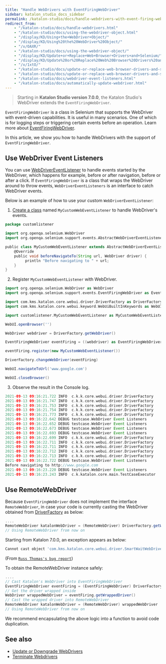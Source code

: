 ```yaml
---
title: "Handle WebDrivers with EventFiringWebDriver"
sidebar: katalon_studio_docs_sidebar
permalink: /katalon-studio/docs/handle-webdrivers-with-event-firing-webdriver.html
redirect_from: 
    - "/katalon-studio/docs/handle-webdrivers.html"
    - "/katalon-studio/docs/using-the-webdriver-object.html"
    - "/display/KD/Using+the+WebDriver+Object/"
    - "/display/KD/Using%20the%20WebDriver%20Object/"
    - "/x/OAXR/"
    - "/katalon-studio/docs/using-the-webdriver-object/"
    - "/display/KD/Update+or+Replace+Web+Browser+Drivers+and+Selenium/"
    - "/display/KD/Update%20or%20Replace%20Web%20Browser%20Drivers%20and%20Selenium/"
    - "/x/1xtO/"
    - "/katalon-studio/docs/update-or-replace-web-browser-drivers-and-selenium/"
    - "/katalon-studio/docs/update-or-replace-web-browser-drivers-and-selenium.html"
    - "/katalon-studio/docs/webdriver-event-listeners.html"
    - "/katalon-studio/docs/automatically-update-webdriver.html"
---
```


> Starting in **Katalon Studio version 7.0.0**, the Katalon Studio's WebDriver extends the `EventFiringWebDriver`. 

`EventFiringWebDriver` is a class in Selenium that supports the WebDriver with event-driven capabilities. It is useful in many scenarios. One of which is for logging steps or triggering certain events before an operation. Learn more about [EventFiringWebDriver](https://www.selenium.dev/selenium/docs/api/java/org/openqa/selenium/support/events/EventFiringWebDriver.html).

In this article, we show you how to handle WebDrivers with the support of `EventFiringWebDriver`.
## Use WebDriver Event Listeners

You can use [WebDriverEventListener](https://seleniumhq.github.io/selenium/docs/api/java/org/openqa/selenium/support/events/WebDriverEventListener.html) to handle events started by the WebDriver, which happens for example, before or after navigation, before or after a click. If `EventFiringWebDriver` is a class that wraps the WebDriver around to throw events, `WebDriverEventListeners` is an interface to catch WebDriver events.

Below is an example of how to use your custom `WebDriverEventListener`:

1. [Create a class](https://docs.katalon.com/katalon-studio/docs/introduction-to-custom-keywords.html) named `MyCustomWebEventListener` to handle WebDriver's events.

```groovy
package customlistener

import org.openqa.selenium.WebDriver
import org.openqa.selenium.support.events.AbstractWebDriverEventListener

public class MyCustomWebEventListener extends AbstractWebDriverEventListener {
	@Override
	public void beforeNavigateTo(String url, WebDriver driver) {
		 println "Before navigating to " + url;
	}
}
```

2. Register `MyCustomWebEventListener` with WebDriver.

```groovy
import org.openqa.selenium.WebDriver as WebDriver
import org.openqa.selenium.support.events.EventFiringWebDriver as EventFiringWebDriver

import com.kms.katalon.core.webui.driver.DriverFactory as DriverFactory
import com.kms.katalon.core.webui.keyword.WebUiBuiltInKeywords as WebUI

import customlistener.MyCustomWebEventListener as MyCustomWebEventListener

WebUI.openBrowser('')

WebDriver webdriver = DriverFactory.getWebDriver()

EventFiringWebDriver eventFiring = ((webdriver) as EventFiringWebDriver)

eventFiring.register(new MyCustomWebEventListener())

DriverFactory.changeWebDriver(eventFiring)

WebUI.navigateToUrl('www.google.com')

WebUI.closeBrowser()
```

3. Observe the result in the Console log.

```groovy
2021-09-13 09:16:21.722 INFO  c.k.k.core.webui.driver.DriverFactory    - sessionId = ebf7a901164241457b656ffece5da9b0
2021-09-13 09:16:21.747 INFO  c.k.k.core.webui.driver.DriverFactory    - browser = Chrome 93.0.4577.63
2021-09-13 09:16:21.753 INFO  c.k.k.core.webui.driver.DriverFactory    - platform = Mac OS X
2021-09-13 09:16:21.754 INFO  c.k.k.core.webui.driver.DriverFactory    - seleniumVersion = 3.141.59
2021-09-13 09:16:21.773 INFO  c.k.k.core.webui.driver.DriverFactory    - proxyInformation = ProxyInformation { proxyOption=NO_PROXY, proxyServerType=HTTP, username=, password=********, proxyServerAddress=, proxyServerPort=0, executionList="", isApplyToDesiredCapabilities=true }
2021-09-13 09:16:22.642 DEBUG testcase.WebDriver Event Listeners       - 2: webdriver = getWebDriver()
2021-09-13 09:16:22.652 DEBUG testcase.WebDriver Event Listeners       - 3: eventFiring = webdriver
2021-09-13 09:16:22.673 DEBUG testcase.WebDriver Event Listeners       - 4: eventFiring.register(new customlistener.MyCustomWebEventListener())
2021-09-13 09:16:22.693 DEBUG testcase.WebDriver Event Listeners       - 5: changeWebDriver(eventFiring)
2021-09-13 09:16:22.699 INFO  c.k.k.core.webui.driver.DriverFactory    - sessionId = ebf7a901164241457b656ffece5da9b0
2021-09-13 09:16:22.711 INFO  c.k.k.core.webui.driver.DriverFactory    - browser = Chrome 93.0.4577.63
2021-09-13 09:16:22.711 INFO  c.k.k.core.webui.driver.DriverFactory    - platform = Mac OS X
2021-09-13 09:16:22.712 INFO  c.k.k.core.webui.driver.DriverFactory    - seleniumVersion = 3.141.59
2021-09-13 09:16:22.713 INFO  c.k.k.core.webui.driver.DriverFactory    - proxyInformation = ProxyInformation { proxyOption=NO_PROXY, proxyServerType=HTTP, username=, password=********, proxyServerAddress=, proxyServerPort=0, executionList="", isApplyToDesiredCapabilities=true }
2021-09-13 09:16:22.722 DEBUG testcase.WebDriver Event Listeners       - 6: navigateToUrl("www.google.com")
Before navigating to http://www.google.com
2021-09-13 09:16:23.220 DEBUG testcase.WebDriver Event Listeners       - 7: closeBrowser()
2021-09-13 09:16:23.243 INFO  c.k.katalon.core.main.TestCaseExecutor   - END Test Cases/WebDriver Event Listeners
```

## Use RemoteWebDriver

Because `EventFiringWebDriver` does not implement the interface `RemoteWebDriver`, in case your code is currently casting the WebDriver obtained from [DriverFactory](https://docs.katalon.com/katalon-studio/docs/using_selenium_webdriver_katalon_studio.html#driverfactory) as below: 

```groovy
....
RemoteWebDriver katalonWebDriver = (RemoteWebDriver) DriverFactory.getWebDriver()
// Using RemoteWebDriver from now on

```
Starting from Katalon 7.0.0, an exception appears as below:

```groovy
Cannot cast object 'com.kms.katalon.core.webui.driver.SmartWaitWebDriver@7cab1508' with class 'com.kms.katalon.core.webui.driver.SmartWaitWebDriver' to class 'org.openqa.selenium.remote.RemoteWebDriver'
```

(From [`Russ Thomas's bug report`](https://forum.katalon.com/t/bug-katalon-v7-cannot-cast-smartwaitwebdriver-to-remotewebdriver/33236))

To obtain the RemoteWebDriver instance safely:

```groovy
....
// Cast Katalon's WebDriver into EventFiringWebDriver
EventFiringWebDriver eventFiring = (EventFiringWebDriver) DriverFactory.getWebDriver()
// Get the driver wrapped inside
WebDriver wrappedWebDriver = eventFiring.getWrappedDriver()
// Cast the wrapped driver into RemoteWebDriver
RemoteWebDriver katalonWebDriver = (RemoteWebDriver) wrappedWebDriver
// Using RemoteWebDriver from now on
```

We recommend encapsulating the above logic into a function to avoid code duplication.

## See also

- [Update or Downgrade WebDrivers](https://docs.katalon.com/katalon-studio/docs/update-or-downgrade-webdrivers.html)
- [Terminate Webdrivers](https://docs.katalon.com/katalon-studio/docs/terminate-webdrivers.html)